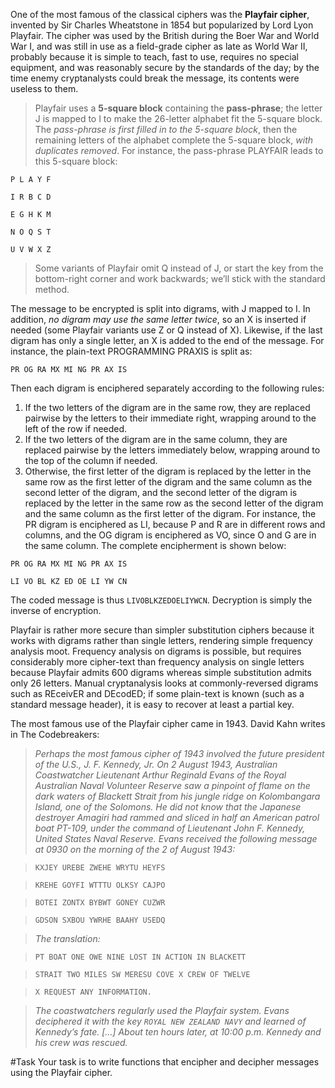 One of the most famous of the classical ciphers was the **Playfair cipher**, invented by Sir Charles Wheatstone in 1854 but popularized by Lord Lyon Playfair. The cipher was used by the British during the Boer War and World War I, and was still in use as a field-grade cipher as late as World War II, probably because it is simple to teach, fast to use, requires no special equipment, and was reasonably secure by the standards of the day; by the time enemy cryptanalysts could break the message, its contents were useless to them.

>Playfair uses a **5-square block** containing the **pass-phrase**; the letter J is mapped to I to make the 26-letter alphabet fit the 5-square block. The *pass-phrase is first filled in to the 5-square block*, then the remaining letters of the alphabet complete the 5-square block, *with duplicates removed*. For instance, the pass-phrase PLAYFAIR leads to this 5-square block:

`P L A Y F`

`I R B C D`

`E G H K M`

`N O Q S T`

`U V W X Z`

>Some variants of Playfair omit Q instead of J, or start the key from the bottom-right corner and work backwards; we’ll stick with the standard method.

The message to be encrypted is split into digrams, with J mapped to I. In addition, *no digram may use the same letter twice*, so an X is inserted if needed (some Playfair variants use Z or Q instead of X). Likewise, if the last digram has only a single letter, an X is added to the end of the message. For instance, the plain-text PROGRAMMING PRAXIS is split as:

`PR OG RA MX MI NG PR AX IS`

Then each digram is enciphered separately according to the following rules:

1. If the two letters of the digram are in the same row, they are replaced pairwise by the letters to their immediate right, wrapping around to the left of the row if needed.
2. If the two letters of the digram are in the same column, they are replaced pairwise by the letters immediately below, wrapping around to the top of the column if needed.
3. Otherwise, the first letter of the digram is replaced by the letter in the same row as the first letter of the digram and the same column as the second letter of the digram, and the second letter of the digram is replaced by the letter in the same row as the second letter of the digram and the same column as the first letter of the digram.
For instance, the PR digram is enciphered as LI, because P and R are in different rows and columns, and the OG digram is enciphered as VO, since O and G are in the same column. The complete encipherment is shown below:

`PR OG RA MX MI NG PR AX IS`

`LI VO BL KZ ED OE LI YW CN`

The coded message is thus `LIVOBLKZEDOELIYWCN`. Decryption is simply the inverse of encryption.

Playfair is rather more secure than simpler substitution ciphers because it works with digrams rather than single letters, rendering simple frequency analysis moot. Frequency analysis on digrams is possible, but requires considerably more cipher-text than frequency analysis on single letters because Playfair admits 600 digrams whereas simple substitution admits only 26 letters. Manual cryptanalysis looks at commonly-reversed digrams such as REceivER and DEcodED; if some plain-text is known (such as a standard message header), it is easy to recover at least a partial key.

The most famous use of the Playfair cipher came in 1943. David Kahn writes in The Codebreakers:

>*Perhaps the most famous cipher of 1943 involved the future president of the U.S., J. F. Kennedy, Jr. On 2 August 1943, Australian Coastwatcher Lieutenant Arthur Reginald Evans of the Royal Australian Naval Volunteer Reserve saw a pinpoint of flame on the dark waters of Blackett Strait from his jungle ridge on Kolombangara Island, one of the Solomons. He did not know that the Japanese destroyer Amagiri had rammed and sliced in half an American patrol boat PT-109, under the command of Lieutenant John F. Kennedy, United States Naval Reserve. Evans received the following message at 0930 on the morning of the 2 of August 1943:*

>`KXJEY UREBE ZWEHE WRYTU HEYFS`

>`KREHE GOYFI WTTTU OLKSY CAJPO`

>`BOTEI ZONTX BYBWT GONEY CUZWR`

>`GDSON SXBOU YWRHE BAAHY USEDQ`

>*The translation:*

>`PT BOAT ONE OWE NINE LOST IN ACTION IN BLACKETT`

>`STRAIT TWO MILES SW MERESU COVE X CREW OF TWELVE`

>`X REQUEST ANY INFORMATION.`

>*The coastwatchers regularly used the Playfair system. Evans deciphered it with the key `ROYAL NEW ZEALAND NAVY` and learned of Kennedy’s fate. […] About ten hours later, at 10:00 p.m. Kennedy and his crew was rescued.*

#Task
Your task is to write functions that encipher and decipher messages using the Playfair cipher. 
